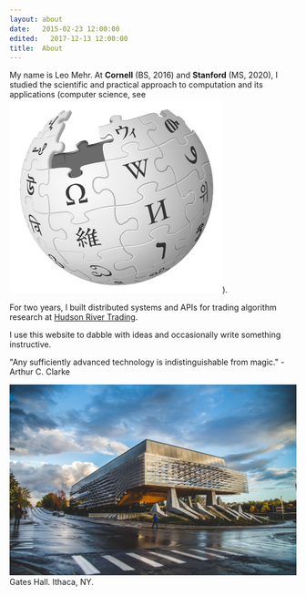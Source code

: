 ```yaml
---
layout: about
date:   2015-02-23 12:00:00
edited:   2017-12-13 12:00:00
title:  About
---
```


My name is Leo Mehr.
At <b>Cornell</b> (BS, 2016) and <b>Stanford</b> (MS, 2020), I studied
the scientific and practical approach to computation
and its applications (computer science, see <a style="border:none"
href="https://en.wikipedia.org/wiki/Computer_science"><img class="embedded-img"
src="/images/wikipedia_globe.png" /></a>).

For two years, I built distributed systems and APIs for trading algorithm research at [Hudson River
Trading](http://www.hudson-trading.com/).

I use this website to dabble with ideas and occasionally write something
instructive.

"Any sufficiently advanced technology is indistinguishable from magic." - Arthur C. Clarke

<img class="large-img" src="/images/gates.jpg" />
<span class="subtle">Gates Hall. Ithaca, NY.</span>
